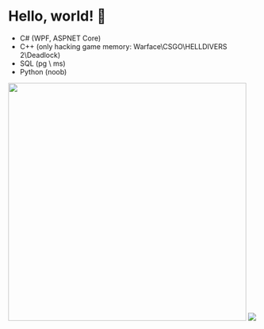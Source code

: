 # Hello, world! 👋

* C# (WPF, ASPNET Core)
* C++ (only hacking game memory: Warface\CSGO\HELLDIVERS 2\Deadlock)
* SQL (pg \ ms)
* Python (noob)

<img width="480" src="https://github-readme-stats.vercel.app/api?username=0xLaileb&show_icons=true&theme=material-palenight&count_private=true&hide_border=false"/>
<img src="https://count.getloli.com/get/@0xLaileb?theme=rule34"/>
